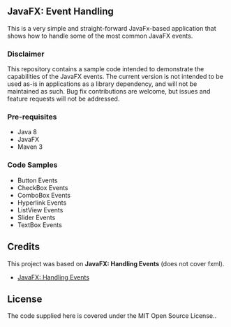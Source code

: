 ## JavaFX: Event Handling
This is a very simple and straight-forward JavaFx-based application that shows how to handle some of the most common JavaFX events.

### Disclaimer

This repository contains a sample code intended to demonstrate the capabilities of the JavaFX events. The current version is not intended to be used as-is in applications as a library dependency, and will not be maintained as such. Bug fix contributions are welcome, but issues and feature requests will not be addressed.

### Pre-requisites

- Java 8
- JavaFX
- Maven 3

### Code Samples

- Button Events
- CheckBox Events
- ComboBox Events
- Hyperlink Events
- ListView Events
- Slider Events
- TextBox Events

## Credits

This project was based on **JavaFX: Handling Events** (does not cover fxml).

- [JavaFX: Handling Events][1]

## License

The code supplied here is covered under the MIT Open Source License..

[1]: https://docs.oracle.com/javase/8/javafx/events-tutorial/events.htm